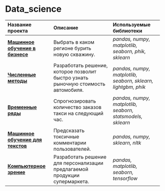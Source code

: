 # Data_science
| Название проекта | Описание | Используемые библиотеки | 
| :---------------------- | :---------------------- | :---------------------- |
|[<b>Машинное обучение в бизнесе</b>](https://github.com/AlexPuaro/Data_science/tree/main/%D0%9C%D0%B0%D1%88%D0%B8%D0%BD%D0%BD%D0%BE%D0%B5%20%D0%BE%D0%B1%D1%83%D1%87%D0%B5%D0%BD%D0%B8%D0%B5%20%D0%B2%20%D0%B1%D0%B8%D0%B7%D0%BD%D0%B5%D1%81%D0%B5)|Выбрать в каком регионе бурить новую скважину.|*pandas, numpy, matplotlib, seaborn, phik, sklearn*
|[<b>Численные методы</b>](https://github.com/AlexPuaro/Data_science/tree/main/%D0%A7%D0%B8%D1%81%D0%BB%D0%B5%D0%BD%D0%BD%D1%8B%D0%B5%20%D0%BC%D0%B5%D1%82%D0%BE%D0%B4%D1%8B)|Разработать решение, которое позволит быстро узнать рыночную стоимость автомобиля.|*pandas, numpy, matplotlib, seaborn, sklearn, lightgbm, phik*
|[<b>Временные ряды</b>](https://github.com/AlexPuaro/Data_science/tree/main/%D0%92%D1%80%D0%B5%D0%BC%D0%B5%D0%BD%D0%BD%D1%8B%D0%B5%20%D1%80%D1%8F%D0%B4%D1%8B)|Cпрогнозировать количество заказов такси на следующий час.|*pandas, numpy, matplotlib, seaborn, statsmodels, sklearn*
|[<b>Машинное обучение для текстов</b>](https://github.com/AlexPuaro/Data_science/tree/main/%D0%9C%D0%B0%D1%88%D0%B8%D0%BD%D0%BD%D0%BE%D0%B5%20%D0%BE%D0%B1%D1%83%D1%87%D0%B5%D0%BD%D0%B8%D0%B5%20%D0%B4%D0%BB%D1%8F%20%D1%82%D0%B5%D0%BA%D1%81%D1%82%D0%BE%D0%B2)|Предсказать токсичные комментарии пользователей.|*pandas, numpy, sklearn, nltk*
|[<b>Компьютерное зрение</b>](https://github.com/AlexPuaro/Data_science/tree/main/%D0%9A%D0%BE%D0%BC%D0%BF%D1%8C%D1%8E%D1%82%D0%B5%D1%80%D0%BD%D0%BE%D0%B5%20%D0%B7%D1%80%D0%B5%D0%BD%D0%B8%D0%B5)|Разработать решение для персонализации предлагаемой продукции супермаркета.|*pandas, matplotlib, seaborn, tensorflow*
